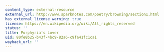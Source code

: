 ```yaml
---
content_type: external-resource
external_url: http://www.sparknotes.com/poetry/browning/section1.html
has_external_license_warning: true
license: https://en.wikipedia.org/wiki/All_rights_reserved
status: ''
title: Porphyria's Lover
uid: 80fe8b25-b43f-4bc9-82a6-c9fa41fc1ca1
wayback_url: ''
---
```

